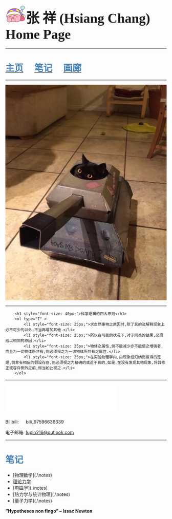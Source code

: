 
# <img src=".\pic\IMG_1109.PNG" style="zoom:20%;" /><font style="font-size:42px" face="幼圆">张 祥 (Hsiang Chang) Home Page</font>

------

# [<font color="steelblue">主页</font>](index.md)&emsp; [<font color="steelblue">笔记</font>](.\cn\notes.html)&emsp; [<font color="steelblue">画廊</font>]()&emsp; 

------

<img  src=".\pic\IMG_0301.JPG" style="zoom:89%;" />


------



        <h1 style="font-size: 40px;">科学逻辑的四大原则</h1>
        <ol type="I" >
            <li style="font-size: 25px;">求自然事物之原因时,除了真的及解释现象上必不可少的以外,不当再增加其他.</li>
            <li style="font-size: 25px;">所以在可能的状况下,对于同类的结果,必须给以相同的原因.</li>
            <li style="font-size: 25px;">物体之属性,倘不能减少亦不能使之增强者,而且为一切物体所共有,则必须视之为一切物体所共有之属性.</li>
            <li style="font-size: 25px;">在实验物理学内,由现象经归纳而推得的定理,倘非有相反的假设存在,则必须视之为精确的或近于真的,如是,在没有发现其他现象,将其修正或容许例外之前,恒当如此视之.</li>
        </ol>


------

 <iframe frameborder="no" border="0" marginwidth="0" marginheight="0" width=350 height=90 src="//music.163.com/outchain/player?type=2&id=1474411443&auto=1&height=66"></iframe>

Bilibili: &emsp; bili_97596636339

电子邮箱:   lupin216@outlook.com

------

# <font color="steelblue">笔记</font>

- [物理数学](.\notes\)
- [理论力学](.\notes\TM.pdf)
- [电磁学](.\notes\)
- [热力学与统计物理](.\notes\)
- [量子力学](.\notes\)





**“Hypotheses non fingo” – Issac Newton**

